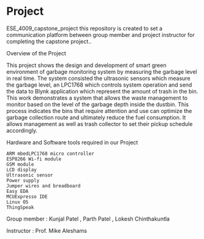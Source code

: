 # Project
ESE_4009_capstone_project
this repository is created to set a communication platform between group member and project instructor for completing the capstone project..

Overview of the Project

This project shows the design and development of smart green environment of garbage monitoring system by measuring the garbage level in real time. The system consisted the ultrasonic sensors which measure the garbage level, an LPC1768 which controls system operation and send the data to Blynk application which represent the amount of trash in the bin. This work demonstrates a system that allows the waste management to monitor based on the level of the garbage depth inside the dustbin. This process indicates the bins that require attention and use can optimize the garbage collection route and ultimately reduce the fuel consumption. It allows management as well as trash collector to set their pickup schedule accordingly.

Hardware and Software tools required in our Project

    ARM mbedLPC1768 micro controller
    ESP8266 Wi-fi module
    GSM module
    LCD display
    Ultrasonic sensor
    Power supply
    Jumper wires and breadboard
    Easy EDA
    MCUExpresso IDE
    Linux OS
    ThingSpeak


Group member : Kunjal Patel , Parth Patel , Lokesh Chinthakuntla

Instructor   : Prof. Mike Aleshams 



